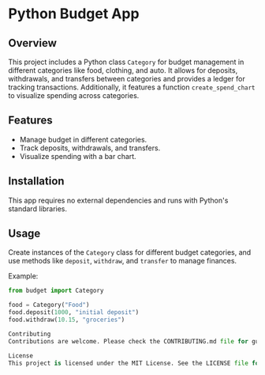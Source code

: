 # Python Budget App

## Overview
This project includes a Python class `Category` for budget management in different categories like food, clothing, and auto. It allows for deposits, withdrawals, and transfers between categories and provides a ledger for tracking transactions. Additionally, it features a function `create_spend_chart` to visualize spending across categories.

## Features
- Manage budget in different categories.
- Track deposits, withdrawals, and transfers.
- Visualize spending with a bar chart.

## Installation
This app requires no external dependencies and runs with Python's standard libraries.

## Usage
Create instances of the `Category` class for different budget categories, and use methods like `deposit`, `withdraw`, and `transfer` to manage finances.

Example:
```python
from budget import Category

food = Category("Food")
food.deposit(1000, "initial deposit")
food.withdraw(10.15, "groceries")

Contributing
Contributions are welcome. Please check the CONTRIBUTING.md file for guidelines.

License
This project is licensed under the MIT License. See the LICENSE file for more details.